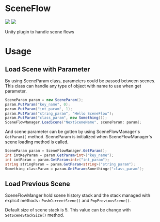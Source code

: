 # SceneFlow

![](https://img.shields.io/badge/Unity-2018.1-blue.svg?style=flat-square) ![](https://img.shields.io/badge/License-MIT-blue.svg?style=flat-square)

Unity plugin to handle scene flows

# Usage

## Load Scene with Parameter

By using SceneParam class, parameters could be passed between scenes. This class can handle any type of object with name to use when get parameter.

```c#
SceneParam param = new SceneParam();
param.PutParam("key_name", 0);
param.PutParam("int_param", 1);
param.PutParam("string_param", "Hello SceneFlow");
param.PutParam("class_param", new Something());
SceneFlowManager.LoadScene("NextSceneName", sceneParam: param);
```

And scene parameter can be gotten by using SceneFlowManager's `GetParam()` method. SceneParam is initialized when SceneFlowManager's scene loading method is called.

```c#
SceneParam param = SceneFlowManager.GetParam();
int intKeyParam = param.GetParam<int>("key_name");
int intParam = param.GetParam<int>("int_param");
string stringParam = param.GetParam<string>("string_param");
Something classParam = param.GetParam<Something>("class_param");
```

## Load Previous Scene

SceneFlowManger hold scene history stack and the stack managed with explicit methods : `PushCurrentScene()` and `PopPreviousScene()`.

Default size of scene stack is 5. This value can be change with `SetSceneStackSize()` method.